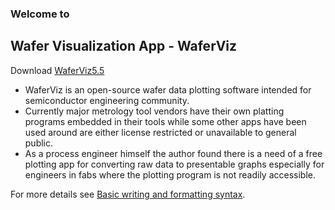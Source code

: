 ### Welcome to
## Wafer Visualization App - WaferViz

Download [WaferViz5.5](https://github.com/lihou0427/hot-ice/blob/main/WaferViz_5.5.exe)

- WaferViz is an open-source wafer data plotting software intended for semiconductor engineering community. 
- Currently major metrology tool vendors have their own platting programs embedded in their tools while some other apps have been used around are either license restricted or unavailable to general public.
- As a process engineer himself the author found there is a need of a free plotting app for converting raw data to presentable graphs especially for engineers in fabs where the plotting program is not readily accessible. 




For more details see [Basic writing and formatting syntax](https://docs.github.com/en/github/writing-on-github/getting-started-with-writing-and-formatting-on-github/basic-writing-and-formatting-syntax).




